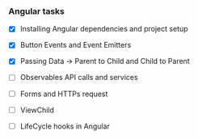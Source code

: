 
### Angular tasks
- [x] Installing Angular dependencies and project setup
- [x] Button Events and Event Emitters
- [x] Passing Data -> Parent to Child and Child to Parent
- [ ] Observables API calls and services
- [ ] Forms and HTTPs request
- [ ] ViewChild
- [ ] LifeCycle hooks in Angular

